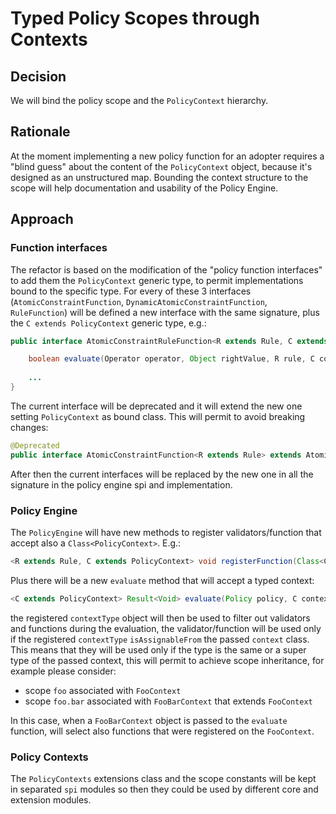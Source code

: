 # Typed Policy Scopes through Contexts

## Decision

We will bind the policy scope and the `PolicyContext` hierarchy.

## Rationale

At the moment implementing a new policy function for an adopter requires a "blind guess" about the content of the `PolicyContext`
object, because it's designed as an unstructured map.
Bounding the context structure to the scope will help documentation and usability of the Policy Engine.

## Approach

### Function interfaces

The refactor is based on the modification of the "policy function interfaces" to add them the `PolicyContext` generic type, to permit implementations
bound to the specific type.
For every of these 3 interfaces (`AtomicConstraintFunction`, `DynamicAtomicConstraintFunction`, `RuleFunction`) will be defined a new interface with the same signature,
plus the `C extends PolicyContext` generic type, e.g.:
```java
public interface AtomicConstraintRuleFunction<R extends Rule, C extends PolicyContext> {

    boolean evaluate(Operator operator, Object rightValue, R rule, C context);
    
    ...
}
```

The current interface will be deprecated and it will extend the new one setting `PolicyContext` as bound class. This will permit to avoid breaking changes:
```java
@Deprecated
public interface AtomicConstraintFunction<R extends Rule> extends AtomicConstraintRuleFunction<R, PolicyContext> { }
```

After then the current interfaces will be replaced by the new one in all the signature in the policy engine spi and implementation.

### Policy Engine

The `PolicyEngine` will have new methods to register validators/function that accept also a `Class<PolicyContext>`. E.g.:
```java
<R extends Rule, C extends PolicyContext> void registerFunction(Class<C> contextType, Class<R> type, String key, AtomicConstraintRuleFunction<R, C> function);
```
Plus there will be a new `evaluate` method that will accept a typed context:
```java
<C extends PolicyContext> Result<Void> evaluate(Policy policy, C context);
```

the registered `contextType` object will then be used to filter out validators and functions during the evaluation, the validator/function
will be used only if the registered `contextType` `isAssignableFrom` the passed `context` class.
This means that they will be used only if the type is the same or a super type of the passed context, this will permit to
achieve scope inheritance, for example please consider:
- scope `foo` associated with `FooContext`
- scope `foo.bar` associated with `FooBarContext` that extends `FooContext`

In this case, when a `FooBarContext` object is passed to the `evaluate` function, will select also functions that were registered
on the `FooContext`.

### Policy Contexts

The `PolicyContexts` extensions class and the scope constants will be kept in separated `spi` modules so then they could be used by different core and extension modules.
